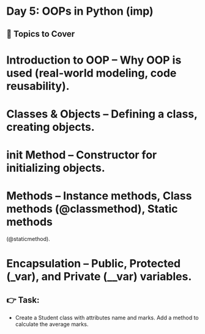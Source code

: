 # Day 5: OOPs in Python (imp)
## 📌 Topics to Cover
# Introduction to OOP – Why OOP is used (real-world modeling, code reusability).
# Classes & Objects – Defining a class, creating objects.
# __init__ Method – Constructor for initializing objects.
# Methods – Instance methods, Class methods (@classmethod), Static methods
(@staticmethod).
# Encapsulation – Public, Protected (_var), and Private (__var) variables.
## 👉 Task:
- Create a Student class with attributes name and marks. Add a method to calculate the average marks.